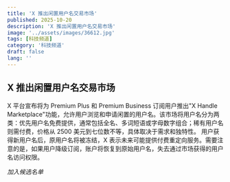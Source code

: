 ```yaml
---
title: 'X 推出闲置用户名交易市场'
published: 2025-10-20
description: 'X 推出闲置用户名交易市场'
image: '../assets/images/36612.jpg'
tags: [科技频道]
category: '科技频道'
draft: false
lang: ''
---
```


## X 推出闲置用户名交易市场

X 平台宣布将为 Premium Plus 和 Premium Business 订阅用户推出"X Handle Marketplace"功能，允许用户浏览和申请闲置的用户名。该市场将用户名分为两类：优先用户名免费提供，通常包括全名、多词短语或字母数字组合；稀有用户名则需付费，价格从 2500 美元到七位数不等，具体取决于需求和独特性。
用户获得新用户名后，原用户名将被冻结，X 表示未来可能提供付费重定向服务。需要注意的是，如果用户降级订阅，账户将恢复到原始用户名，失去通过市场获得的用户名访问权限。

*加入候选名单*

